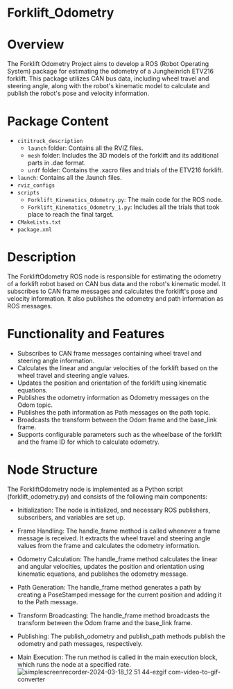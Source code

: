 # Forklift_Odometry
# Overview
The Forklift Odometry Project aims to develop a ROS (Robot Operating System) package for estimating the odometry of a Jungheinrich ETV216 forklift. This package utilizes CAN bus data, including wheel travel and steering angle, along with the robot's kinematic model to calculate and publish the robot's pose and velocity information.

# Package Content
- `cititruck_description`
  - `launch` folder: Contains all the RVIZ files.
  - `mesh` folder: Includes the 3D models of the forklift and its additional parts in .dae format.
  - `urdf` folder: Contains the .xacro files and trials of the ETV216 forklift.
- `launch`: Contains all the .launch files.
- `rviz_configs`
- `scripts`
  - `Forklift_Kinematics_Odometry.py`: The main code for the ROS node.
  - `Forklift_Kinematics_Odometry_1.py`: Includes all the trials that took place to reach the final target.
- `CMakeLists.txt`
- `package.xml`

# Description
The ForkliftOdometry ROS node is responsible for estimating the odometry of a forklift robot based on CAN bus data and the robot's kinematic model. It subscribes to CAN frame messages and calculates the forklift's pose and velocity information. It also publishes the odometry and path information as ROS messages.

# Functionality and Features
- Subscribes to CAN frame messages containing wheel travel and steering angle information.
- Calculates the linear and angular velocities of the forklift based on the wheel travel and steering angle values.
- Updates the position and orientation of the forklift using kinematic equations.
- Publishes the odometry information as Odometry messages on the Odom topic.
- Publishes the path information as Path messages on the path topic.
- Broadcasts the transform between the Odom frame and the base_link frame.
- Supports configurable parameters such as the wheelbase of the forklift and the frame ID for which to calculate odometry.

# Node Structure
The ForkliftOdometry node is implemented as a Python script (forklift_odometry.py) and consists of the following main components:

- Initialization: The node is initialized, and necessary ROS publishers, subscribers, and variables are set up.

- Frame Handling: The handle_frame method is called whenever a frame message is received. It extracts the wheel travel and steering angle values from the frame and calculates the odometry information.

- Odometry Calculation: The handle_frame method calculates the linear and angular velocities, updates the position and orientation using kinematic equations, and publishes the odometry message.

- Path Generation: The handle_frame method generates a path by creating a PoseStamped message for the current position and adding it to the Path message.

- Transform Broadcasting: The handle_frame method broadcasts the transform between the Odom frame and the base_link frame.

- Publishing: The publish_odometry and publish_path methods publish the odometry and path messages, respectively.

- Main Execution: The run method is called in the main execution block, which runs the node at a specified rate.
     ![simplescreenrecorder-2024-03-18_12 51 44-ezgif com-video-to-gif-converter](https://github.com/AhmedHusseinElsayed19/Forklift_Odometry/assets/39027317/0c5ab961-6721-41e4-b615-03fc7fd233f8)



  
